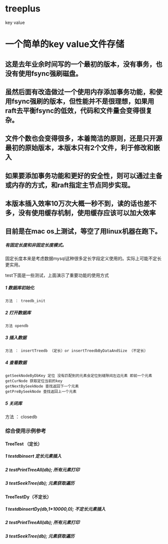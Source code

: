 # treeplus
key value

# 一个简单的key value文件存储

## 这是去年业余时间写的一个最初的版本，没有事务，也没有使用fsync强刷磁盘。
## 虽然后面有改造做过一个使用内存添加事务功能，和使用fsync强刷的版本，但性能并不是很理想，如果用raft去平衡fsync的低效，代码和文件量会变得很复杂。
## 文件个数也会变得很多，本着简洁的原则，还是只开源最初的原始版本，本版本只有2个文件，利于修改和嵌入
## 如果要添加事务功能和更好的安全性，则可以通过主备或内存的方式，和raft指定主节点同步实现。
## 本版本插入效率10万次大概一秒不到，读的话也差不多，没有使用缓存机制，使用缓存应该可以加大效率  
## 目前是在mac os上测试，等空了用linux机器在跑下。

##### 有固定长度和非固定长度模式。  
固定长度本来是考虑数据mysql这种很多定长字段定义使用的。实际上可能不定长更实用。

test下面是一些测试，上面演示了重要功能的使用方式   

##### 1 数据库初始化 
    方法 ： treedb_init 
##### 2 打开数据库 
    方法 opendb 
##### 3 插入数据 
    方法 ： insertTreedb （定长）or insertTreedbByDataAndSize （不定长）
##### 4 查看数据 
    getSeekNodeByDbKey 定位 没有匹配到的元素会定位到缝隙间左边元素 即前一个元素 
    getCurNode 获取定位当前的key 
    getNextBySeekNode 查找返回下一个元素 
    getPreBySeekNode 查找返回上一个元素 
##### 5 关闭库 
方法 ： closedb

### 综合使用示例参考
####  TreeTest （定长）
##### 1 testdbinsert 定长元素插入 
##### 2 testPrintTreeAll(db); 所有元素打印
##### 3 testSeekTree(db); 元素获取遍历 
####  TreeTestDy（不定长）
##### 1 testdbinsertDy(db,1*10000,0); 不定长元素插入
##### 2 testPrintTreeAll(db); 所有元素打印 
##### 3 testSeekTree(db); 元素获取遍历
